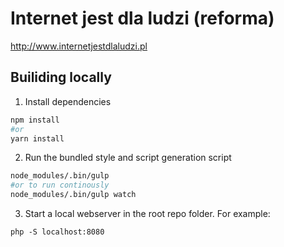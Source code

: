 # Internet jest dla ludzi (reforma)

http://www.internetjestdlaludzi.pl

## Builiding locally

1. Install dependencies
```bash
npm install 
#or
yarn install
```

2. Run the bundled style and script generation script
```bash
node_modules/.bin/gulp
#or to run continously 
node_modules/.bin/gulp watch
```

3. Start a local webserver in the root repo folder. For example:
```
php -S localhost:8080
```
